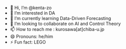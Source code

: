 - 👋 Hi, I’m @kenta-zo
- 👀 I’m interested in DA
- 🌱 I’m currently learning Data-Driven Forecasting
- 💞️ I’m looking to collaborate on AI and Control Theory
- 📫 How to reach me : kurosawa[at]chiba-u.jp
- 😄 Pronouns: he/him
- ⚡ Fun fact: LEGO

<!---
kenta-zo/kenta-zo is a ✨ special ✨ repository because its `README.md` (this file) appears on your GitHub profile.
You can click the Preview link to take a look at your changes.
--->
